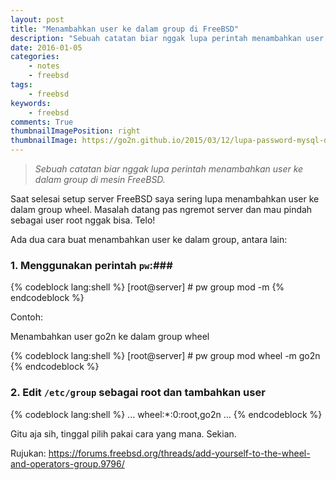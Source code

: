 ```yaml
---
layout: post
title: "Menambahkan user ke dalam group di FreeBSD"
description: "Sebuah catatan biar nggak lupa perintah menambahkan user ke dalam group di mesin FreeBSD"
date: 2016-01-05
categories:
    - notes
    - freebsd
tags:
    - freebsd
keywords:
    - freebsd
comments: True
thumbnailImagePosition: right
thumbnailImage: https://go2n.github.io/2015/03/12/lupa-password-mysql-di-freebsd/dhemit.png
---
```


> _Sebuah catatan biar nggak lupa perintah menambahkan user ke dalam group di mesin FreeBSD._

Saat selesai setup server FreeBSD saya sering lupa menambahkan user ke dalam group wheel. Masalah datang pas ngremot server dan mau pindah sebagai user root nggak bisa. Telo!
<!--more-->

Ada dua cara buat menambahkan user ke dalam group, antara lain:

### 1. Menggunakan perintah `pw`:###

{% codeblock lang:shell %}
[root@server] # pw group mod <nama group> -m <nama user>
{% endcodeblock %}

Contoh:

Menambahkan user go2n ke dalam group wheel

{% codeblock lang:shell %}
[root@server] # pw group mod wheel -m go2n
{% endcodeblock %}


### 2. Edit `/etc/group` sebagai root dan tambahkan user ###

{% codeblock lang:shell %}
...
wheel:*:0:root,go2n
...
{% endcodeblock %}

Gitu aja sih, tinggal pilih pakai cara yang mana. Sekian.

Rujukan: https://forums.freebsd.org/threads/add-yourself-to-the-wheel-and-operators-group.9796/
